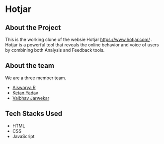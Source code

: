 # Hotjar

## About the Project
This is the working clone of the websie Hotjar https://www.hotjar.com/ .
Hotjar is a powerful tool that reveals the online behavior and voice of users by combining both Analysis and Feedback tools.

## About the team
We are a three member team.

- [Aiswarya R](https://www.linkedin.com/in/aiswarya-rajaponnan/)
- [Ketan Yadav](https://www.linkedin.com/in/ketan-yadav-36a371159/)
- [Vaibhav Jarwekar](https://www.linkedin.com/in/vaibhav-jarwekar-4039611a3/)

## Tech Stacks Used
- HTML
- CSS
- JavaScript



